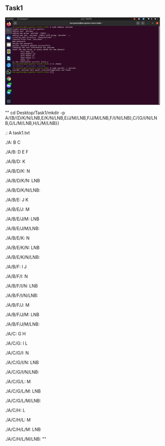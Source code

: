 ## Task1

<img src="task1.png">

""
cd Desktop/Task1/mkdir -p A/{B/{D/K/N/LNB,E/K/N/LNB,E/J/M/LNB,F/J/M/LNB,F/I/N/LNB},C/{G/I/N/LNB,G/L/M/LNB,H/L/M/LNB}}

.:
A
task1.txt

./A:
B
C

./A/B:
D
E
F

./A/B/D:
K

./A/B/D/K:
N

./A/B/D/K/N:
LNB

./A/B/D/K/N/LNB:

./A/B/E:
J
K

./A/B/E/J:
M

./A/B/E/J/M:
LNB

./A/B/E/J/M/LNB:

./A/B/E/K:
N

./A/B/E/K/N:
LNB

./A/B/E/K/N/LNB:

./A/B/F:
I
J

./A/B/F/I:
N

./A/B/F/I/N:
LNB

./A/B/F/I/N/LNB:

./A/B/F/J:
M

./A/B/F/J/M:
LNB

./A/B/F/J/M/LNB:

./A/C:
G
H

./A/C/G:
I
L

./A/C/G/I:
N

./A/C/G/I/N:
LNB

./A/C/G/I/N/LNB:

./A/C/G/L:
M

./A/C/G/L/M:
LNB

./A/C/G/L/M/LNB:

./A/C/H:
L

./A/C/H/L:
M

./A/C/H/L/M:
LNB

./A/C/H/L/M/LNB:
""
